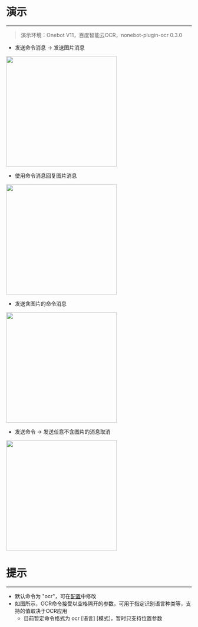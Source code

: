 # 演示
***
  > 演示环境：Onebot V11，百度智能云OCR，nonebot-plugin-ocr 0.3.0
+ 发送命令消息 -> 发送图片消息

<a href="https://sm.ms/image/5RNIeojZ3bvd2E4" target="_blank"><img src="https://s2.loli.net/2022/09/29/5RNIeojZ3bvd2E4.jpg" width="300px"/></a>

+ 使用命令消息回复图片消息

<a href="https://sm.ms/image/5mQMT8KyRutjFZk" target="_blank"><img src="https://s2.loli.net/2022/09/29/5mQMT8KyRutjFZk.jpg" width="300px"/></a>

+ 发送含图片的命令消息

<a href="https://sm.ms/image/OYzbUXq8mGufBDc" target="_blank"><img src="https://s2.loli.net/2022/09/29/OYzbUXq8mGufBDc.jpg" width="300px"/></a>

+ 发送命令 -> 发送任意不含图片的消息取消

<a href="https://sm.ms/image/8wzJjh5gufIq4Hb" target="_blank"><img src="https://s2.loli.net/2022/09/29/8wzJjh5gufIq4Hb.jpg" width="300px"></a>


# 提示
***
+ 默认命令为 "ocr"，可在[配置](config.md)中修改
+ 如图所示，OCR命令接受以空格隔开的参数，可用于指定识别语言种类等，支持的值取决于OCR应用
    + 目前暂定命令格式为 ocr \[语言\] \[模式\]，暂时只支持位置参数 